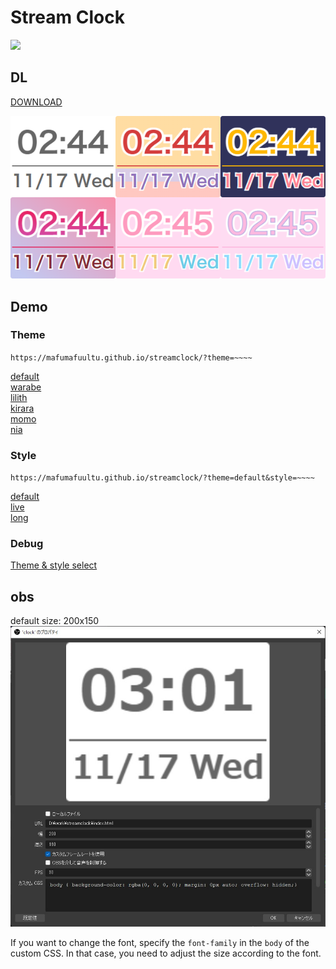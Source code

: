 # Stream Clock

![](https://img.shields.io/static/v1?label=LICENSE&message=MIT&color=blue)

## DL
[DOWNLOAD](https://github.com/mafumafuultu/streamclock/archive/refs/heads/main.zip)

![](./img/sample.png)

## Demo

### Theme
`https://mafumafuultu.github.io/streamclock/?theme=~~~~`

[default](https://mafumafuultu.github.io/streamclock/?style=default)  
[warabe](https://mafumafuultu.github.io/streamclock/?theme=warabe&style=default)  
[lilith](https://mafumafuultu.github.io/streamclock/?theme=lilith&style=default)  
[kirara](https://mafumafuultu.github.io/streamclock/?theme=kirara&style=default)  
[momo](https://mafumafuultu.github.io/streamclock/?theme=momo&style=default)  
[nia](https://mafumafuultu.github.io/streamclock/?theme=nia&style=default)  

### Style
`https://mafumafuultu.github.io/streamclock/?theme=default&style=~~~~`

[default](https://mafumafuultu.github.io/streamclock/?theme=default)  
[live](https://mafumafuultu.github.io/streamclock/?theme=default&style=live)  
[long](https://mafumafuultu.github.io/streamclock/?theme=default&style=long)  

### Debug
[Theme & style select](https://mafumafuultu.github.io/streamclock/debug.html)


## obs
default size: 200x150
![](./img/obs.jpg)

If you want to change the font, specify the `font-family` in the `body` of the custom CSS.
In that case, you need to adjust the size according to the font.